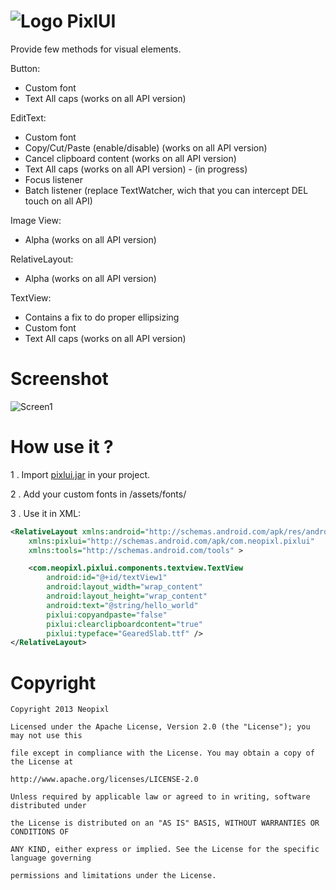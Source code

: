 ![Logo](https://raw.github.com/neopixl/PixlUI/master/Sample/res/drawable-xhdpi/small.png ) PixlUI
======

Provide few methods for visual elements.


Button:
- Custom font
- Text All caps (works on all API version)

EditText:
- Custom font
- Copy/Cut/Paste (enable/disable) (works on all API version)
- Cancel clipboard content (works on all API version)
- Text All caps (works on all API version) - (in progress)
- Focus listener
- Batch listener (replace TextWatcher, wich that you can intercept DEL touch on all API)

Image View:
- Alpha  (works on all API version)

RelativeLayout:
- Alpha  (works on all API version)


TextView:
- Contains a fix to do proper ellipsizing
- Custom font
- Text All caps (works on all API version)

Screenshot
==========
![Screen1](https://raw.github.com/neopixl/PixlUI/master/screenshot.png )


How use it ?
==========

1 . Import [pixlui.jar](https://github.com/neopixl/PixlUI/raw/master/Sample/libs/pixlui.jar "pixlui.jar") in your project.

2 . Add your custom fonts in /assets/fonts/

3 . Use it in XML:

```xml
<RelativeLayout xmlns:android="http://schemas.android.com/apk/res/android"
    xmlns:pixlui="http://schemas.android.com/apk/com.neopixl.pixlui"
    xmlns:tools="http://schemas.android.com/tools" >

    <com.neopixl.pixlui.components.textview.TextView
        android:id="@+id/textView1"
        android:layout_width="wrap_content"
        android:layout_height="wrap_content"
        android:text="@string/hello_world"
        pixlui:copyandpaste="false"
        pixlui:clearclipboardcontent="true"
        pixlui:typeface="GearedSlab.ttf" />
</RelativeLayout>
```


Copyright
==========


  	Copyright 2013 Neopixl

	Licensed under the Apache License, Version 2.0 (the "License"); you may not use this
	
	file except in compliance with the License. You may obtain a copy of the License at

	http://www.apache.org/licenses/LICENSE-2.0

	Unless required by applicable law or agreed to in writing, software distributed under
	
	the License is distributed on an "AS IS" BASIS, WITHOUT WARRANTIES OR CONDITIONS OF 
	
	ANY KIND, either express or implied. See the License for the specific language governing
	
	permissions and limitations under the License.
